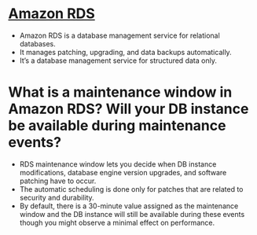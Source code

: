 
# [Amazon RDS](https://aws.amazon.com/rds/) 
- Amazon RDS is a database management service for relational databases. 
- It manages patching, upgrading, and data backups automatically. 
- It’s a database management service for structured data only.

# What is a maintenance window in Amazon RDS? Will your DB instance be available during maintenance events?
- RDS maintenance window lets you decide when DB instance modifications, database engine version upgrades, and software patching have to occur.
- The automatic scheduling is done only for patches that are related to security and durability.
- By default, there is a 30-minute value assigned as the maintenance window and the DB instance will still be available during these events though you might observe a minimal effect on performance.
